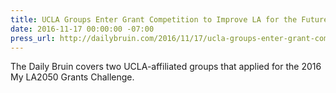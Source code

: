 ```yaml
---
title: UCLA Groups Enter Grant Competition to Improve LA for the Future
date: 2016-11-17 00:00:00 -07:00
press_url: http://dailybruin.com/2016/11/17/ucla-groups-enter-grant-competition-to-improve-la-for-the-future/
---
```


The Daily Bruin covers two UCLA-affiliated groups that applied for the 2016 My LA2050 Grants Challenge.
